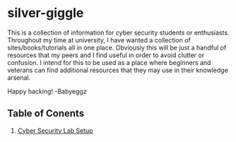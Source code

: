 # silver-giggle
This is a collection of information for cyber security students or enthusiasts. Throughout my time at university, I have wanted a collection of sites/books/tutorials all in one place. Obviously this will be just a handful of resources that my peers and I find useful in order to avoid clutter or confusion. I intend for this to be used as a place where beginners and veterans can find additional resources that they may use in their knowledge arsenal.

Happy hacking!
-Babyeggz

## Table of Conents
1. [Cyber Security Lab Setup](/LabSetup.md)
